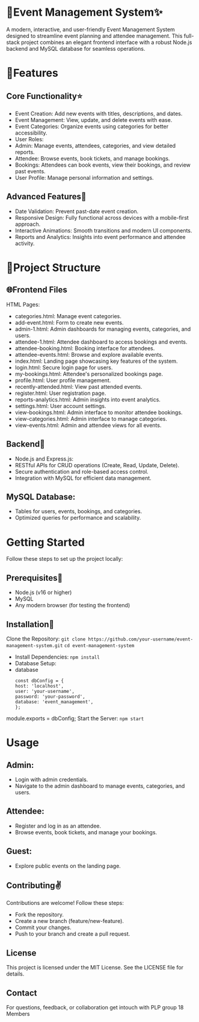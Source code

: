 # 🔗Event Management System✨
A modern, interactive, and user-friendly Event Management System designed to streamline event planning and attendee management. This full-stack project combines an elegant frontend interface with a robust Node.js backend and MySQL database for seamless operations.
# 🚀Features
## Core Functionality⭐
- Event Creation: Add new events with titles, descriptions, and dates.
- Event Management: View, update, and delete events with ease.
- Event Categories: Organize events using categories for better accessibility.
- User Roles:
- Admin: Manage events, attendees, categories, and view detailed reports.
- Attendee: Browse events, book tickets, and manage bookings.
- Bookings: Attendees can book events, view their bookings, and review past events.
- User Profile: Manage personal information and settings.
## Advanced Features🚀
* Date Validation: Prevent past-date event creation.
* Responsive Design: Fully functional across devices with a mobile-first approach.
* Interactive Animations: Smooth transitions and modern UI components.
* Reports and Analytics: Insights into event performance and attendee activity.
# 🔗Project Structure
## 🌐Frontend Files
HTML Pages:
- categories.html: Manage event categories.
- add-event.html: Form to create new events.
- admin-1.html: Admin dashboards for managing events, categories, and users.
- attendee-1.html: Attendee dashboard to access bookings and events.
- attendee-booking.html: Booking interface for attendees.
- attendee-events.html: Browse and explore available events.
- index.html: Landing page showcasing key features of the system.
- login.html: Secure login page for users.
- my-bookings.html: Attendee's personalized bookings page.
- profile.html: User profile management.
- recently-attended.html: View past attended events.
- register.html: User registration page.
- reports-analytics.html: Admin insights into event analytics.
- settings.html: User account settings.
- view-bookings.html: Admin interface to monitor attendee bookings.
- view-categories.html: Admin interface to manage categories.
- view-events.html: Admin and attendee views for all events.
## Backend🙌
- Node.js and Express.js:
- RESTful APIs for CRUD operations (Create, Read, Update, Delete).
- Secure authentication and role-based access control.
- Integration with MySQL for efficient data management.
## MySQL Database:
- Tables for users, events, bookings, and categories.
- Optimized queries for performance and scalability.
# Getting Started
Follow these steps to set up the project locally:

## Prerequisites🤲
- Node.js (v16 or higher)
- MySQL
- Any modern browser (for testing the frontend)
## Installation🙌
Clone the Repository:
`git clone https://github.com/your-username/event-management-system.git`
`cd event-management-system`
- Install Dependencies:
`npm install`
- Database Setup:
- database
  ```
  const dbConfig = {
  host: 'localhost',
  user: 'your-username',
  password: 'your-password',
  database: 'event_management',
  };

module.exports = dbConfig;
Start the Server:
`npm start`
# Usage
## Admin:
- Login with admin credentials.
- Navigate to the admin dashboard to manage events, categories, and users.
## Attendee:
- Register and log in as an attendee.
- Browse events, book tickets, and manage your bookings.
## Guest:
- Explore public events on the landing page.

## Contributing✌
Contributions are welcome! Follow these steps:
- Fork the repository.
- Create a new branch (feature/new-feature).
- Commit your changes.
- Push to your branch and create a pull request.
## License
This project is licensed under the MIT License. See the LICENSE file for details.

## Contact
For questions, feedback, or collaboration get intouch with PLP group 18 Members
